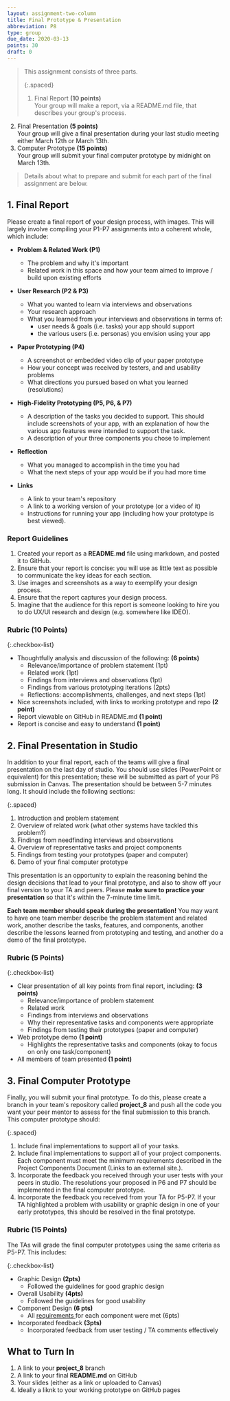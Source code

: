 ```yaml
---
layout: assignment-two-column
title: Final Prototype & Presentation
abbreviation: P8
type: group
due_date: 2020-03-13
points: 30
draft: 0
---
```


> This assignment consists of three parts. 
>
>{:.spaced}
> 1. Final Report  **(10 points)**<br>Your group will make a report, via a README.md file, that describes your group's process. 
2. Final Presentation **(5 points)**<br>Your group will give a final presentation during your last studio meeting either March 12th or March 13th. 
3. Computer Prototype  **(15 points)**<br>Your group will submit your final computer prototype by midnight on March 13th. 
>
> Details about what to prepare and submit for each part of the final assignment are below.

## 1. Final Report
Please create a final report of your design process, with images. This will largely involve compiling your P1-P7 assignments into a coherent whole, which include:


* **Problem & Related Work (P1)**
   * The problem and why it's important
   * Related work in this space and how your team aimed to improve / build upon existing efforts
* **User Research (P2 & P3)**
   * What you wanted to learn via interviews and observations
   * Your research approach
   * What you learned from your interviews and observations in terms of:
      * user needs & goals (i.e. tasks) your app should support
      * the various users (i.e. personas) you envision using your app 
* **Paper Prototyping (P4)**
   * A screenshot or embedded video clip of your paper prototype
   * How your concept was received by testers, and and usability problems
   * What directions you pursued based on what you learned (resolutions)
* **High-Fidelity Prototyping (P5, P6, & P7)**
   * A description of the tasks you decided to support. This should include screenshots of your app, with an explanation of how the various app features were intended to support the task.
   * A description of your three components you chose to implement
* **Reflection**
   * What you managed to accomplish in the time you had
   * What the next steps of your app would be if you had more time

* **Links**
   * A link to your team's repository
   * A link to a working version of your prototype (or a video of it)
   * Instructions for running your app (including how your prototype is best viewed).

### Report Guidelines
1. Created your report as a **README.md** file using markdown, and posted it to GitHub.
2. Ensure that your report is concise: you will use as little text as possible to communicate the key ideas for each section. 
3. Use images and screenshots as a way to exemplify your design process.
4. Ensure that the report captures your design process. 
5. Imagine that the audience for this report is someone looking to hire you to do UX/UI research and design (e.g. somewhere like IDEO).

### Rubric (10 Points)

{:.checkbox-list}
* Thoughtfully analysis and discussion of the following: **(6 points)**
   * Relevance/importance of problem statement (1pt)
   * Related work (1pt)
   * Findings from interviews and observations (1pt)
   * Findings from various prototyping iterations (2pts)
   * Reflections: accomplishments, challenges, and next steps (1pt)
* Nice screenshots included, with links to working prototype and repo **(2 point)** 
* Report viewable on GitHub in README.md **(1 point)**
* Report is concise and easy to understand **(1 point)**

## 2. Final Presentation in Studio
In addition to your final report, each of the teams will give a final presentation on the last day of studio. You should use slides (PowerPoint or equivalent) for this presentation; these will be submitted as part of your P8 submission in Canvas. The presentation should be between 5-7 minutes long. It should include the following sections:

{:.spaced}
1. Introduction and problem statement
2. Overview of related work (what other systems have tackled this problem?)
3. Findings from needfinding interviews and observations
4. Overview of representative tasks and project components
5. Findings from testing your prototypes (paper and computer)
6. Demo of your final computer prototype

This presentation is an opportunity to explain the reasoning behind the design decisions that lead to your final prototype, and also to show off your final version to your TA and peers. Please **make sure to practice your presentation** so that it's within the 7-minute time limit. 

**Each team member should speak during the presentation!** You may want to have one team member describe the problem statement and related work, another describe the tasks, features, and components, another describe the lessons learned from prototyping and testing, and another do a demo of the final prototype.

### Rubric (5 Points)

{:.checkbox-list}
* Clear presentation of all key points from final report, including: **(3 points)**
   * Relevance/importance of problem statement
   * Related work
   * Findings from interviews and observations
   * Why their representative tasks and components were appropriate
   * Findings from testing their prototypes (paper and computer)
* Web prototype demo **(1 point)** 
   * Highlights the representative tasks and components (okay to focus on only one task/component) 
* All members of team presented **(1 point)**


## 3. Final Computer Prototype
Finally, you will submit your final prototype. To do this, please create a branch in your team's repository called **project_8** and push all the code you want your peer mentor to assess for the final submission to this branch. This computer prototype should:

{:.spaced}
1. Include final implementations to support all of your tasks.
2. Include final implementations to support all of your project components. Each component must meet the minimum requirements described in the Project Components Document (Links to an external site.).
3. Incorporate the feedback you received through your user tests with your peers in studio. The resolutions your proposed in P6 and P7 should be implemented in the final computer prototype.
4. Incorporate the feedback you received from your TA for P5-P7. If your TA highlighted a problem with usability or graphic design in one of your early prototypes, this should be resolved in the final prototype.

### Rubric (15 Points)
The TAs will grade the final computer prototypes using the same criteria as P5-P7. This includes:

{:.checkbox-list}
* Graphic Design **(2pts)**
   * Followed the guidelines for good graphic design
* Overall Usability **(4pts)**
   * Followed the guidelines for good usability
* Component Design **(6 pts)**
   * All <a class="pj" href="../assignments/components">requirements <i class="fa fa-link"></i></a> for each component were met (6pts)
* Incorporated feedback **(3pts)**
   * Incorporated feedback from user testing / TA comments effectively 


## What to Turn In
1. A link to your **project_8** branch
2. A link to your final **README.md** on GitHub
3. Your slides (either as a link or uploaded to Canvas)
4. Ideally a liknk to your working prototype on GitHub pages
